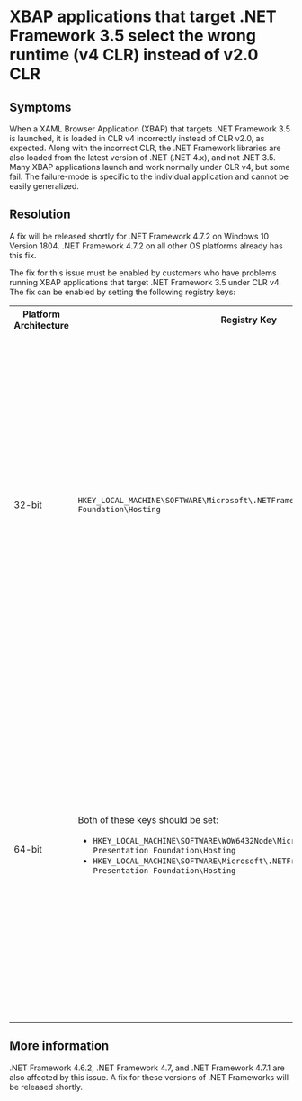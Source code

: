 # XBAP applications that target .NET Framework 3.5 select the wrong runtime (v4 CLR) instead of v2.0 CLR 

## Symptoms

When a XAML Browser Application (XBAP) that targets .NET Framework 3.5 is launched, it is loaded in CLR v4 incorrectly instead of CLR v2.0, as expected. Along with the incorrect CLR, the .NET Framework libraries are also loaded from the latest version of .NET (.NET 4.x), and not .NET 3.5. Many XBAP applications launch and work normally under CLR v4, but some fail. The failure-mode is specific to the individual application and cannot be easily generalized. 

## Resolution

A fix will be released shortly for .NET Framework 4.7.2 on Windows 10 Version 1804. .NET Framework 4.7.2 on all other OS platforms already has this fix. 

The fix for this issue must be enabled by customers who have problems running XBAP applications that target .NET Framework 3.5 under CLR v4. The fix can be enabled by setting the following registry keys: 

<table>
        <tr>
            <th>Platform Architecture</th>
            <th>Registry Key</th>
            <th>Value Name</th>
            <th>Value Kind</th>
            <th>Value</th>
            <th>Description</th>
        </tr>
        <tr>
            <td rowspan="2">32-bit</td>
            <td rowspan="2"><code>HKEY_LOCAL_MACHINE\SOFTWARE\Microsoft\.NETFramework\Windows Presentation Foundation\Hosting</code></td>
            <td rowspan="2"><code>DoNotLaunchVersion3HostedApplicationInVersion4Runtime</code></td>
            <td rowspan="2"><code>REG_DWORD</code></td>
            <td><code>0</code>, or value does not exist</td>
            <td>XBAP applications that target .NET Framework 3.5 or.NET Framework 4.x will be both launched under CLR v4</td>
        </tr>
        <tr>
            <td><code>1</code>, or any non-zero value</td>
            <td>XBAP applications that target .NET Framework 3.5 will be launched under CLR v2, and XBAP applications that target .NET Framework 4.x will be launched under CLR v4</td>
        </tr>
        <tr>
            <td rowspan="2">64-bit</td>
            <td rowspan="2">
                Both of these keys should be set: <p>
                <ul>
                    <li><code>HKEY_LOCAL_MACHINE\SOFTWARE\WOW6432Node\Microsoft\.NETFramework\Windows Presentation Foundation\Hosting</code></li>
                    <li><code>HKEY_LOCAL_MACHINE\SOFTWARE\Microsoft\.NETFramework\Windows Presentation Foundation\Hosting</code></li>
                </ul>
            </td>
            <td rowspan="2"><code>DoNotLaunchVersion3HostedApplicationInVersion4Runtime</code></td>
            <td rowspan="2"><code>REG_DWORD</code></td>
            <td><code>0</code>, or value does not exist</td>
            <td>XBAP applications that target .NET Framework 3.5 or.NET Framework 4.x will be both launched under CLR v4</td>
        </tr>
        <tr>
            <td><code>1</code>, or any non-zero value</td>
            <td>XBAP applications that target .NET Framework 3.5 will be launched under CLR v2, and XBAP applications that target .NET Framework 4.x will be launched under CLR v4</td>
        </tr>
</table>

## More information
.NET Framework 4.6.2, .NET Framework 4.7, and .NET Framework 4.7.1 are also affected by this issue. A fix for these versions of .NET Frameworks will be released shortly. 
